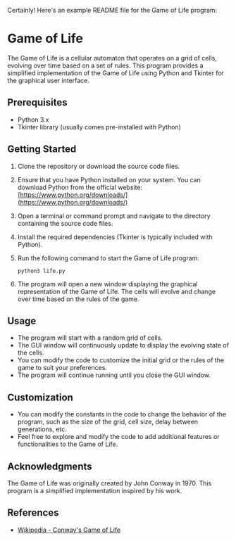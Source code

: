 Certainly! Here's an example README file for the Game of Life program:

# Game of Life

The Game of Life is a cellular automaton that operates on a grid of cells, evolving over time based on a set of rules. This program provides a simplified implementation of the Game of Life using Python and Tkinter for the graphical user interface.

## Prerequisites

- Python 3.x
- Tkinter library (usually comes pre-installed with Python)

## Getting Started

1. Clone the repository or download the source code files.

2. Ensure that you have Python installed on your system. You can download Python from the official website: [https://www.python.org/downloads/](https://www.python.org/downloads/)

3. Open a terminal or command prompt and navigate to the directory containing the source code files.

4. Install the required dependencies (Tkinter is typically included with Python).

5. Run the following command to start the Game of Life program:

   ```shell
   python3 life.py
   ```

6. The program will open a new window displaying the graphical representation of the Game of Life. The cells will evolve and change over time based on the rules of the game.

## Usage

- The program will start with a random grid of cells.
- The GUI window will continuously update to display the evolving state of the cells.
- You can modify the code to customize the initial grid or the rules of the game to suit your preferences.
- The program will continue running until you close the GUI window.

## Customization

- You can modify the constants in the code to change the behavior of the program, such as the size of the grid, cell size, delay between generations, etc.
- Feel free to explore and modify the code to add additional features or functionalities to the Game of Life.


## Acknowledgments

The Game of Life was originally created by John Conway in 1970. This program is a simplified implementation inspired by his work.

## References

- [Wikipedia - Conway's Game of Life](https://en.wikipedia.org/wiki/Conway%27s_Game_of_Life)
